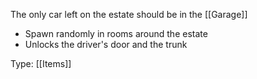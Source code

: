 The only car left on the estate should be in the [[Garage]]

- Spawn randomly in rooms around the estate
- Unlocks the driver's door and the trunk

Type: [[Items]]